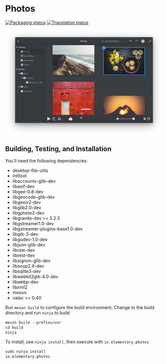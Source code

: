 # Photos
[![Packaging status](https://repology.org/badge/tiny-repos/elementary-photos.svg)](https://repology.org/metapackage/elementary-photos)
[![Translation status](https://l10n.elementary.io/widgets/photos/-/svg-badge.svg)](https://l10n.elementary.io/projects/photos/?utm_source=widget)

![Photos Screenshot](data/screenshot.png?raw=true)

## Building, Testing, and Installation

You'll need the following dependencies:
* desktop-file-utils
* intltool
* libaccounts-glib-dev
* libexif-dev
* libgee-0.8-dev
* libgeocode-glib-dev
* libgexiv2-dev
* libglib2.0-dev
* libgphoto2-dev
* libgranite-dev >= 5.2.5
* libgstreamer1.0-dev
* libgstreamer-plugins-base1.0-dev
* libgtk-3-dev
* libgudev-1.0-dev
* libjson-glib-dev
* libraw-dev
* librest-dev
* libsignon-glib-dev
* libsoup2.4-dev
* libsqlite3-dev
* libwebkit2gtk-4.0-dev
* libwebp-dev
* libxml2
* meson
* valac >= 0.40

Run `meson build` to configure the build environment. Change to the build directory and run `ninja` to build

    meson build --prefix=/usr
    cd build
    ninja

To install, use `ninja install`, then execute with `io.elementary.photos`

    sudo ninja install
    io.elementary.photos
